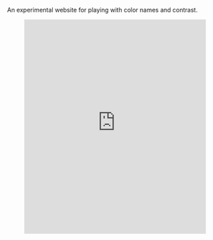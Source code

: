 <!--
title: Color Namer
description: A rose by any other name would smell as sweet
website: http://color-namer.org
keywords: [color, design, words]
publish_date: 2014-05-21
end: 2014-05-28
-->

An experimental website for playing with color names and contrast.

<figure>
<iframe class="youtube-player" type="text/html" width="100%" height="500" src="http://www.youtube.com/embed/UHQCXnb-mFs?version=3;hl=en_US;rel=0;modestbranding=1;autohide=1;showinfo=0;controls=0;" frameborder="0" scrolling="no" allowfullscreen></iframe>
</figure>
